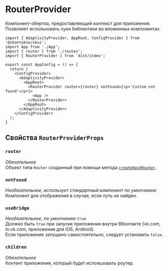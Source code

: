# RouterProvider
Компонент-обертка, предоставляющий контекст для приложения.
Позволяет использовать хуки библиотеки во вложенных компонентах.

```tsx
import { AdaptivityProvider, AppRoot, ConfigProvider } from '@vkontakte/vkui';
import App from './App';
import { router } from './routes';
import { RouterProvider } from 'dist/index';

export const AppConfig = () => {
  return (
    <ConfigProvider>
      <AdaptivityProvider>
        <AppRoot>
          <RouterProvider router={router} notFound={<p>'Custom not found'</p>}>
            <App />
          </RouterProvider>
        </AppRoot>
      </AdaptivityProvider>
    </ConfigProvider>
  );
}
```

## Свойства `RouterProviderProps`

### `router`
_Обязательное_\
Объект типа `Router` созданный при помощи метода [`createHashRouter`](../router/createHashRouter.md).

### `notFound`
_Необязательное, использует стандартный компонент по умолчанию_\
Компонент для отображения в случае, если путь не найден.

### `useBridge`
_Необязательное, по умолчанию `true`_\
Должно быть `true` при запуске приложения внутри ВКонтакте
(vk.com, m.vk.com, приложения для iOS, Android).\
Если приложение запущено самостоятельно, следует установить `false`.

### `children`
_Обязательное_\
Контент приложения, который будет использовать роутер.
